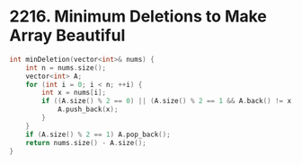 # 2216. Minimum Deletions to Make Array Beautiful

```cpp
int minDeletion(vector<int>& nums) {
    int n = nums.size();
    vector<int> A;
    for (int i = 0; i < n; ++i) {
        int x = nums[i];
        if ((A.size() % 2 == 0) || (A.size() % 2 == 1 && A.back() != x)) {
            A.push_back(x);
        }
    }
    if (A.size() % 2 == 1) A.pop_back();
    return nums.size() - A.size();
}
```

